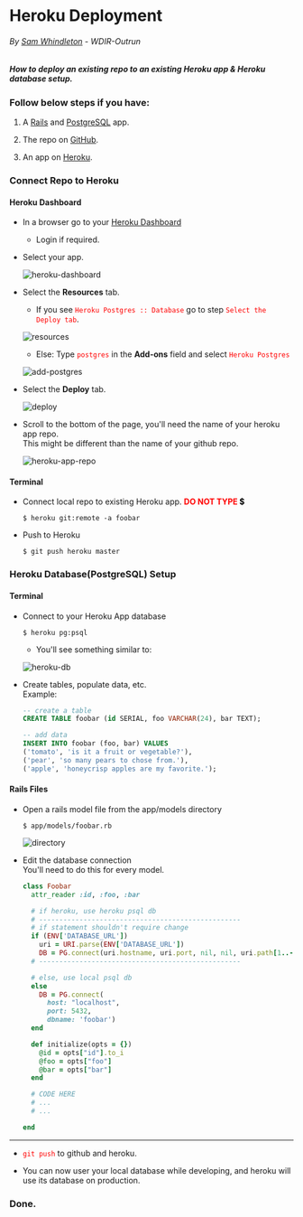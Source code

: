 # Heroku Deployment

###### By [Sam Whindleton](https://github.com/samwhindleton) - WDIR-Outrun

##### How to deploy an **existing** repo to an **existing** Heroku app & Heroku database setup.

### Follow below steps if you have:

1. A [Rails](http://rubyonrails.org/) and [PostgreSQL](https://www.postgresql.org/) app.

2. The repo on [GitHub](https://github.com/).

3. An app on [Heroku](heroku.com).

### Connect Repo to Heroku

#### Heroku Dashboard

* In a browser go to your [Heroku Dashboard](https://dashboard.heroku.com/apps)

  * Login if required.

* Select your app.

  ![heroku-dashboard](https://raw.githubusercontent.com/samwhindleton/dream-onward/master/images/heroku-deploy/heroku-dashboard.png)

* Select the **Resources** tab.

  * If you see <span style="color:red">`Heroku Postgres :: Database`</span> go to step <span style="color:red">`Select the Deploy tab`</span>.

  ![resources](https://raw.githubusercontent.com/samwhindleton/dream-onward/master/images/heroku-deploy/resources.png)

  * Else: Type <span style="color:red">`postgres`</span> in the **Add-ons** field and select <span style="color:red">`Heroku Postgres`</span>

  ![add-postgres](https://raw.githubusercontent.com/samwhindleton/dream-onward/master/images/heroku-deploy/add-postgres.png)

* Select the **Deploy** tab.

  ![deploy](https://raw.githubusercontent.com/samwhindleton/dream-onward/master/images/heroku-deploy/deploy.png)

* Scroll to the bottom of the page, you'll need the name of your heroku app repo.  
  This might be different than the name of your github repo.

  ![heroku-app-repo](https://raw.githubusercontent.com/samwhindleton/dream-onward/master/images/heroku-deploy/heroku-app-repo.png)

#### Terminal

* Connect local repo to existing Heroku app. <span style="color:red">**DO NOT TYPE <span style="color:black">$</span>**</span>

  ```
  $ heroku git:remote -a foobar
  ```

* Push to Heroku

  ```
  $ git push heroku master
  ```

### Heroku Database(PostgreSQL) Setup

#### Terminal

* Connect to your Heroku App database

  ```
  $ heroku pg:psql
  ```

  * You'll see something similar to:

  ![heroku-db](https://raw.githubusercontent.com/samwhindleton/dream-onward/master/images/heroku-deploy/heroku-db.png)

* Create tables, populate data, etc.  
  Example:

  ```sql
  -- create a table
  CREATE TABLE foobar (id SERIAL, foo VARCHAR(24), bar TEXT);

  -- add data
  INSERT INTO foobar (foo, bar) VALUES
  ('tomato', 'is it a fruit or vegetable?'),
  ('pear', 'so many pears to chose from.'),
  ('apple', 'honeycrisp apples are my favorite.');
  ```

#### Rails Files

* Open a rails model file from the app/models directory

  ```
  $ app/models/foobar.rb
  ```

  ![directory](https://raw.githubusercontent.com/samwhindleton/dream-onward/master/images/heroku-deploy/directory.png)


* Edit the database connection  
  You'll need to do this for every model.

  ```ruby
  class Foobar
    attr_reader :id, :foo, :bar

    # if heroku, use heroku psql db
    # --------------------------------------------------
    # if statement shouldn't require change
    if (ENV['DATABASE_URL'])
      uri = URI.parse(ENV['DATABASE_URL'])
      DB = PG.connect(uri.hostname, uri.port, nil, nil, uri.path[1..-1], uri.user, uri.password)
    # --------------------------------------------------

    # else, use local psql db
    else
      DB = PG.connect(
        host: "localhost",
        port: 5432,
        dbname: 'foobar')
    end

    def initialize(opts = {})
      @id = opts["id"].to_i
      @foo = opts["foo"]
      @bar = opts["bar"]
    end

    # CODE HERE
    # ...
    # ...

  end
  ```

---

*  <span style="color:red">`git push`</span> to github and heroku.

* You can now user your local database while developing, and heroku will use its database on production.

### Done.